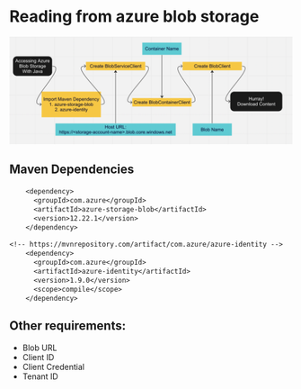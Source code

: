 # Reading from azure blob storage

![ReadingFromAzureBlobStorage.png](images/ReadingFromAzureBlobStorage.png)

## Maven Dependencies

```<!-- https://mvnrepository.com/artifact/com.azure/azure-storage-blob -->
    <dependency>
      <groupId>com.azure</groupId>
      <artifactId>azure-storage-blob</artifactId>
      <version>12.22.1</version>
    </dependency>
```
```
<!-- https://mvnrepository.com/artifact/com.azure/azure-identity -->
    <dependency>
      <groupId>com.azure</groupId>
      <artifactId>azure-identity</artifactId>
      <version>1.9.0</version>
      <scope>compile</scope>
    </dependency>
```

## Other requirements:

- Blob URL
- Client ID
- Client Credential
- Tenant ID
